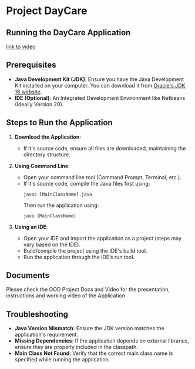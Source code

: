 # Project DayCare

## Running the DayCare Application
[link to video ](https://drive.google.com/file/d/17_3-wgezIu0DZGITxcHqYhqcgh5tbmrq/view?usp=sharing)

## Prerequisites

- **Java Development Kit (JDK)**: Ensure you have the Java Development Kit installed on your computer. You can download it from [Oracle's JDK 16 website](https://www.oracle.com/java/technologies/javase/jdk16-archive-downloads.html).
- **IDE (Optional)**: An Integrated Development Environment like Netbeans (Ideally Version 20).

## Steps to Run the Application

1. **Download the Application**:
   - If it's source code, ensure all files are downloaded, maintaining the directory structure.

2. **Using Command Line**:
   - Open your command line tool (Command Prompt, Terminal, etc.).
   - If it's source code, compile the Java files first using:
     ```
     javac [MainClassName].java
     ```
     Then run the application using:
     ```
     java [MainClassName]
     ```

3. **Using an IDE**:
   - Open your IDE and import the application as a project (steps may vary based on the IDE).
   - Build/compile the project using the IDE's build tool.
   - Run the application through the IDE’s run tool.

## Documents

Please check the OOD Project Docs and Video for the presentation, instructions and working video of the Application

## Troubleshooting

- **Java Version Mismatch**: Ensure the JDK version matches the application's requirement.
- **Missing Dependencies**: If the application depends on external libraries, ensure they are properly included in the classpath.
- **Main Class Not Found**: Verify that the correct main class name is specified while running the application.

